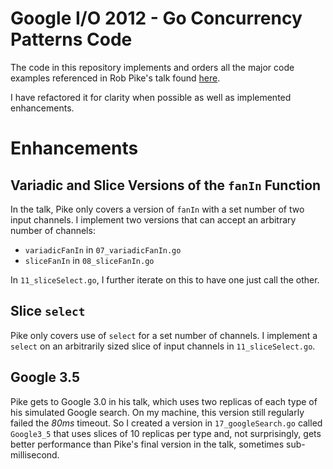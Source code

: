 # Google I/O 2012 - Go Concurrency Patterns Code
The code in this repository implements and orders all the major code examples referenced in Rob Pike's talk found [here](https://www.youtube.com/watch?v=f6kdp27TYZs).

I have refactored it for clarity when possible as well as implemented enhancements.

# Enhancements

## Variadic and Slice Versions of the `fanIn` Function

In the talk, Pike only covers a version of `fanIn` with a set number of two input channels. I implement two versions that can accept an arbitrary number of channels:
* `variadicFanIn` in `07_variadicFanIn.go` 
* `sliceFanIn` in `08_sliceFanIn.go`

In `11_sliceSelect.go`, I further iterate on this to have one just call the other.

## Slice `select`

Pike only covers use of `select` for a set number of channels. I implement a `select` on an arbitrarily sized slice of input channels in `11_sliceSelect.go`.

## Google 3.5

Pike gets to Google 3.0 in his talk, which uses two replicas of each type of his simulated Google search. On my machine, this version still regularly failed the _80ms_ timeout. So I created a version in `17_googleSearch.go` called `Google3_5` that uses slices of 10 replicas per type and, not surprisingly, gets better performance than Pike's final version in the talk, sometimes sub-millisecond.